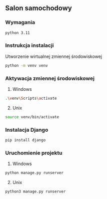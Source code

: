 ## Salon samochodowy  

### Wymagania
```sh
python 3.11
```
### Instrukcja instalacji

Utworzenie wirtualnej zmiennej środowiskowej
```sh
python -m venv venv
```

### Aktywacja zmiennej środowiskowej

1. Windows
```sh
.\venv\Scripts\activate
```

2. Unix
```sh
source venv/bin/activate
```

### Instalacja Django

```sh
pip install django
```
### Uruchomienie projektu

1. Windows
```sh
python manage.py runserver
```

2. Unix
```sh
python3 manage.py runserver
```